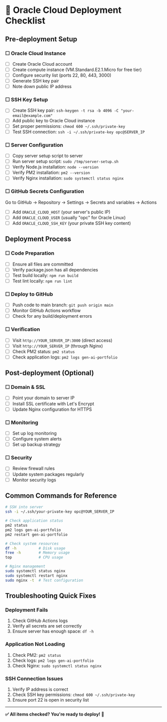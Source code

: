 # 📝 Oracle Cloud Deployment Checklist

## Pre-deployment Setup

### ☐ Oracle Cloud Instance
- [ ] Create Oracle Cloud account
- [ ] Create compute instance (VM.Standard.E2.1.Micro for free tier)
- [ ] Configure security list (ports 22, 80, 443, 3000)
- [ ] Generate SSH key pair
- [ ] Note down public IP address

### ☐ SSH Key Setup
- [ ] Create SSH key pair: `ssh-keygen -t rsa -b 4096 -C "your-email@example.com"`
- [ ] Add public key to Oracle Cloud instance
- [ ] Set proper permissions: `chmod 600 ~/.ssh/private-key`
- [ ] Test SSH connection: `ssh -i ~/.ssh/private-key opc@SERVER_IP`

### ☐ Server Configuration
- [ ] Copy server setup script to server
- [ ] Run server setup script: `sudo /tmp/server-setup.sh`
- [ ] Verify Node.js installation: `node --version`
- [ ] Verify PM2 installation: `pm2 --version`
- [ ] Verify Nginx installation: `sudo systemctl status nginx`

### ☐ GitHub Secrets Configuration
Go to GitHub → Repository → Settings → Secrets and variables → Actions

- [ ] Add `ORACLE_CLOUD_HOST` (your server's public IP)
- [ ] Add `ORACLE_CLOUD_USER` (usually "opc" for Oracle Linux)
- [ ] Add `ORACLE_CLOUD_SSH_KEY` (your private SSH key content)

## Deployment Process

### ☐ Code Preparation
- [ ] Ensure all files are committed
- [ ] Verify package.json has all dependencies
- [ ] Test build locally: `npm run build`
- [ ] Test lint locally: `npm run lint`

### ☐ Deploy to GitHub
- [ ] Push code to main branch: `git push origin main`
- [ ] Monitor GitHub Actions workflow
- [ ] Check for any build/deployment errors

### ☐ Verification
- [ ] Visit `http://YOUR_SERVER_IP:3000` (direct access)
- [ ] Visit `http://YOUR_SERVER_IP` (through Nginx)
- [ ] Check PM2 status: `pm2 status`
- [ ] Check application logs: `pm2 logs gen-ai-portfolio`

## Post-deployment (Optional)

### ☐ Domain & SSL
- [ ] Point your domain to server IP
- [ ] Install SSL certificate with Let's Encrypt
- [ ] Update Nginx configuration for HTTPS

### ☐ Monitoring
- [ ] Set up log monitoring
- [ ] Configure system alerts
- [ ] Set up backup strategy

### ☐ Security
- [ ] Review firewall rules
- [ ] Update system packages regularly
- [ ] Monitor security logs

## Common Commands for Reference

```bash
# SSH into server
ssh -i ~/.ssh/your-private-key opc@YOUR_SERVER_IP

# Check application status
pm2 status
pm2 logs gen-ai-portfolio
pm2 restart gen-ai-portfolio

# Check system resources
df -h          # Disk usage
free -h        # Memory usage
top            # CPU usage

# Nginx management
sudo systemctl status nginx
sudo systemctl restart nginx
sudo nginx -t  # Test configuration
```

## Troubleshooting Quick Fixes

### Deployment Fails
1. Check GitHub Actions logs
2. Verify all secrets are set correctly
3. Ensure server has enough space: `df -h`

### Application Not Loading
1. Check PM2: `pm2 status`
2. Check logs: `pm2 logs gen-ai-portfolio`
3. Check Nginx: `sudo systemctl status nginx`

### SSH Connection Issues
1. Verify IP address is correct
2. Check SSH key permissions: `chmod 600 ~/.ssh/private-key`
3. Ensure port 22 is open in security list

---

**✅ All items checked? You're ready to deploy! 🚀**
